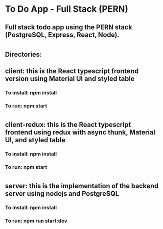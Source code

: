# To Do App - Full Stack (PERN)

## Full stack todo app using the PERN stack (PostgreSQL, Express, React, Node).
#
#
## Directories: 
## client: this is the React typescript frontend version using Material UI and styled table
### To install: npm install
### To run: npm start
#
#
## client-redux: this is the React typescript frontend using redux with async thunk, Material UI, and styled table
### To install: npm install
### To run: npm start
#
#
## server: this is the implementation of the backend server using nodejs and PostgreSQL
### To install: npm install
### To run: npm run start:dev